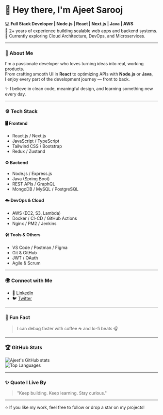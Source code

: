 # 👋 Hey there, I'm Ajeet Sarooj  

💻 **Full Stack Developer | Node.js | React | Next.js | Java | AWS**  
🚀 2+ years of experience building scalable web apps and backend systems.  
🌱 Currently exploring Cloud Architecture, DevOps, and Microservices.

---

### 🧠 About Me  
I'm a passionate developer who loves turning ideas into real, working products.  
From crafting smooth UI in **React** to optimizing APIs with **Node.js** or **Java**,  
I enjoy every part of the development journey — front to back.  

✨ I believe in clean code, meaningful design, and learning something new every day.  

---

### ⚙️ Tech Stack

#### 🖥️ Frontend
- React.js / Next.js  
- JavaScript / TypeScript  
- Tailwind CSS / Bootstrap  
- Redux / Zustand  

#### ⚙️ Backend
- Node.js / Express.js  
- Java (Spring Boot)  
- REST APIs / GraphQL  
- MongoDB / MySQL / PostgreSQL  

#### ☁️ DevOps & Cloud
- AWS (EC2, S3, Lambda)  
- Docker / CI-CD / GitHub Actions  
- Nginx / PM2 / Jenkins  

#### 🛠️ Tools & Others
- VS Code / Postman / Figma  
- Git & GitHub  
- JWT / OAuth  
- Agile & Scrum  

---

 
### 🌍 Connect with Me
- 💼 [LinkedIn](https://linkedin.com/in/your-profile)  
- 🐦 [Twitter](https://twitter.com/your-handle) 

---

### 💬 Fun Fact
> I can debug faster with coffee ☕ and lo-fi beats 🎧  

---

### 🏆 GitHub Stats  

![Ajeet's GitHub stats](https://github-readme-stats.vercel.app/api?username=yourusername&show_icons=true&theme=tokyonight)  
![Top Languages](https://github-readme-stats.vercel.app/api/top-langs/?username=yourusername&layout=compact&theme=tokyonight)

---

### ✨ Quote I Live By
> "Keep building. Keep learning. Stay curious."

---

⭐ If you like my work, feel free to follow or drop a star on my projects!
